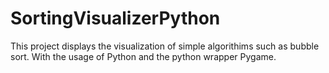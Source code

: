 # SortingVisualizerPython
This project displays the visualization of simple algorithims such as bubble sort. With the usage of Python and the python wrapper Pygame.
